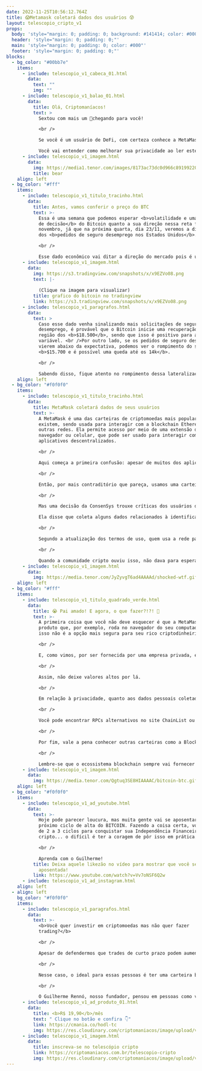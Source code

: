 ```yaml
---
date: 2022-11-25T10:56:12.764Z
title: 😱Metamask coletará dados dos usuários 😰
layout: telescopio_cripto_v1
props:
  body: 'style="margin: 0; padding: 0; background: #141414; color: #000"'
  header: 'style="margin: 0; padding: 0;"'
  main: 'style="margin: 0; padding: 0; color: #000"'
  footer: 'style="margin: 0; padding: 0;"'
blocks:
  - bg_color: "#00bb7e"
    items:
      - include: telescopio_v1_cabeca_01.html
        data:
          text: ""
          img: ""
      - include: telescopio_v1_balao_01.html
        data:
          title: Olá, Criptomaníacos!
          text: >
            Sextou com mais um 🔭chegando para você!

            <br />

            Se você é um usuário de DeFi, com certeza conhece a MetaMask. Ontem foi revelado que seus dados serão coletados ao usar o produto.

            Você vai entender como melhorar sua privacidade ao ler este Telescópio!
      - include: telescopio_v1_imagem.html
        data:
          img: https://media1.tenor.com/images/8173ac73dc0d966c891992206e6fdde5/tenor.gif
          title: bear
    align: left
  - bg_color: "#fff"
    items:
      - include: telescopio_v1_titulo_tracinho.html
        data:
          title: Antes, vamos conferir o preço do BTC
          text: >-
            Essa é uma semana que podemos esperar <b>volatilidade e uma tomada
            de decisão</b> do Bitcoin quanto a sua direção nessa reta final de
            novembro, já que na próxima quarta, dia 23/11, veremos a divulgação
            dos <b>pedidos de seguro desemprego nos Estados Unidos</b>. 

            <br />

            Esse dado econômico vai ditar a direção do mercado pois é um indicador para o <b>FED</b> quanto ao arrefecimento da economia americana, sendo que isso sinaliza ou não um maior controle da inflação com a escalada nos juros. <br />Com isso, podemos esperar que até a divulgação desse dado o preço do Bitcoin continue em uma posição lateral, conforme estamos vendo agora no gráfico a seguir.
      - include: telescopio_v1_imagem.html
        data:
          img: https://s3.tradingview.com/snapshots/x/x9EZVo08.png
          text: |-
            
            (Clique na imagem para visualizar)
          title: grafico do bitcoin no tradingview
          link: https://s3.tradingview.com/snapshots/x/x9EZVo08.png
      - include: telescopio_v1_paragrafos.html
        data:
          text: >
            Caso esse dado venha sinalizando mais solicitações de seguro
            desemprego, é provável que o Bitcoin inicie uma recuperação até a
            região dos <b>$18.500</b>, sendo que isso é positivo para a renda
            variável. <br />Por outro lado, se os pedidos de seguro desemprego
            vierem abaixo da expectativa, podemos ver o rompimento do suporte em
            <b>$15.700 e é possível uma queda até os 14k</b>.

            <br />

            Sabendo disso, fique atento no rompimento dessa lateralização para saber para qual lado o mercado vai conforme ilustramos no gráfico acima.
    align: left
  - bg_color: "#f0f0f0"
    items:
      - include: telescopio_v1_titulo_tracinho.html
        data:
          title: MetaMask coletará dados de seus usuários
          text: >-
            A MetaMask é uma das carteiras de criptomoedas mais populares que
            existem, sendo usada para interagir com a blockchain Ethereum e
            outras redes. Ela permite acesso por meio de uma extensão do
            navegador ou celular, que pode ser usado para interagir com
            aplicativos descentralizados.

            <br />

            Aqui começa a primeira confusão: apesar de muitos dos aplicativos acessados pela MetaMask serem descentralizados, a carteira é produzida por uma empresa privada, a ConsenSys.

            <br />

            Então, por mais contraditório que pareça, usamos uma carteira centralizada para entrar num ecossistema descentralizado. Até aqui não há muito problema.

            <br />

            Mas uma decisão da ConsenSys trouxe críticas dos usuários da MetaMask.

            Ela disse que coleta alguns dados relacionados à identificação do usuário, como detalhes de contato, informações de perfil junto e algumas outras informações adicionais.

            <br />

            Segundo a atualização dos termos de uso, quem usa a rede padrão (RPC) da MetaMask, que é um serviço da ConsenSys chamado Infura, terá o endereço IP e o endereço da carteira usado para transações coletados. 

            <br />

            Quando a comunidade cripto ouviu isso, não dava para esperar outra reação a não ser ficar chocada.
      - include: telescopio_v1_imagem.html
        data:
          img: https://media.tenor.com/JyZyvgT6ad4AAAAd/shocked-wtf.gif
    align: left
  - bg_color: "#fff"
    items:
      - include: telescopio_v1_titulo_quadrado_verde.html
        data:
          title: 😭 Pai amado! E agora, o que fazer?!?! 🤯
          text: >-
            A primeira coisa que você não deve esquecer é que a MetaMask é um
            produto que, por exemplo, roda no navegador do seu computador e por
            isso não é a opção mais segura para seu rico criptodinheirinho.

            <br />

            E, como vimos, por ser fornecida por uma empresa privada, existem riscos adicionais como o de intermediação de terceiros e regulatórios. 

            <br />

            Assim, não deixe valores altos por lá.

            <br />

            Em relação à privacidade, quanto aos dados pessoais coletados pela ConsenSys não há muito o que fazer se você continuar a usar o produto da empresa. Mas quanto ao endereço de IP e endereço da sua carteira, a solução é simples: se você mudar para um RPC diferente do padrão da MetaMask, os dados financeiros não serão coletados.

            <br />

            Você pode encontrar RPCs alternativos no site ChainList ou procurar pelo RPC da POKT.

            <br />

            Por fim, vale a pena conhecer outras carteiras como a Block Wallet. Só não esqueça de fazer sua própria pesquisa e tomar decisões baseadas nela. Apenas damos sugestões para que você conheça mais sobre esse universo. Não encare como recomendação de serviços.

            <br />

            Lembre-se que o ecossistema blockchain sempre vai fornecer várias opções para seus participantes. Cabe a você desbravar este mundo e ser o dono de seu próprio caminho. E, de preferência, que seja descentralizado!
      - include: telescopio_v1_imagem.html
        data:
          img: https://media.tenor.com/Qgtuq3SE8HIAAAAC/bitcoin-btc.gif
    align: left
  - bg_color: "#f0f0f0"
    items:
      - include: telescopio_v1_ad_youtube.html
        data:
          text: >-
            Hoje pode parecer loucura, mas muita gente vai se aposentar no
            próximo ciclo de alta do BITCOIN. Fazendo a coisa certa, você leva
            de 2 a 3 ciclos para conquistar sua Independência Financeira com
            cripto... o difícil é ter a coragem de pôr isso em prática.

            <br />

            Aprenda com o Guilherme!
          title: Deixa aquele likezão no vídeo para mostrar que você será da turma
            aposentada!
          link: https://www.youtube.com/watch?v=Vv7oNSF6Q2w
      - include: telescopio_v1_ad_instagram.html
    align: left
  - align: left
    bg_color: "#f0f0f0"
    items:
      - include: telescopio_v1_paragrafos.html
        data:
          text: >-
            <b>Você quer investir em criptomoedas mas não quer fazer
            trading?</b>

            <br />

            Apesar de defendermos que trades de curto prazo podem aumentar sua rentabilidade, entendemos que nem todo mundo tem o tempo disponível pra operar.

            <br />

            Nesse caso, o ideal para essas pessoas é ter uma carteira bem fundamentada para o longo prazo, cujo objetivo seja acumular Bitcoins.

            <br />

            O Guilherme Rennó, nosso fundador, pensou em pessoas como você e decidiu criar a Carteira HODL, voltada para quem quer dar o primeiro passo no mercado cripto sem se preocupar em operar todo dia.
      - include: telescopio_v1_ad_produto_01.html
        data:
          title: <b>R$ 19,90</b>/mês
          text: " Clique no botão e confira 👇"
          link: https://cmania.co/hodl-tc
          img: https://res.cloudinary.com/criptomaniacos/image/upload/v1661372975/telescopio/produtos/logo_carteira_hodl_mhzjq6.png
      - include: telescopio_v1_imagem.html
        data:
          title: inscreva-se no telescópio cripto
          link: https://criptomaniacos.com.br/telescopio-cripto
          img: https://res.cloudinary.com/criptomaniacos/image/upload/v1662133224/telescopio/inscreva-se-telescopio.png
---
```

